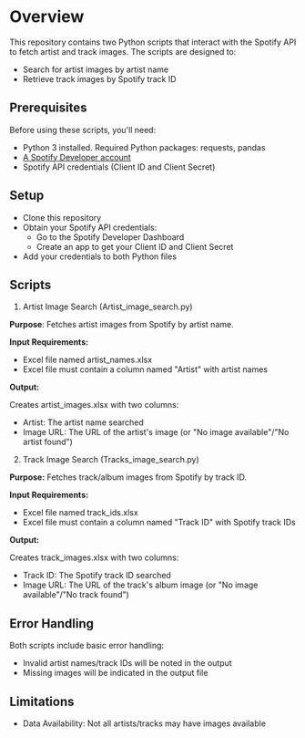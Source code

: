 # Overview
This repository contains two Python scripts that interact with the Spotify API to fetch artist and track images. The scripts are designed to:
* Search for artist images by artist name
* Retrieve track images by Spotify track ID

## Prerequisites
Before using these scripts, you'll need:
* Python 3 installed. Required Python packages: requests, pandas
* [A Spotify Developer account](https://developer.spotify.com/)
* Spotify API credentials (Client ID and Client Secret)

## Setup
* Clone this repository
* Obtain your Spotify API credentials:
    * Go to the Spotify Developer Dashboard
    * Create an app to get your Client ID and Client Secret
* Add your credentials to both Python files

## Scripts
1. Artist Image Search (Artist_image_search.py)

**Purpose**: Fetches artist images from Spotify by artist name.

**Input Requirements:**
* Excel file named artist_names.xlsx
* Excel file must contain a column named "Artist" with artist names

**Output:**

Creates artist_images.xlsx with two columns:
* Artist: The artist name searched
* Image URL: The URL of the artist's image (or "No image available"/"No artist found")


2. Track Image Search (Tracks_image_search.py)

**Purpose:** Fetches track/album images from Spotify by track ID.

**Input Requirements:**

* Excel file named track_ids.xlsx
* Excel file must contain a column named "Track ID" with Spotify track IDs

**Output:**

Creates track_images.xlsx with two columns:

* Track ID: The Spotify track ID searched
* Image URL: The URL of the track's album image (or "No image available"/"No track found")


## Error Handling
Both scripts include basic error handling:

* Invalid artist names/track IDs will be noted in the output
* Missing images will be indicated in the output file


## Limitations
* Data Availability: Not all artists/tracks may have images available
